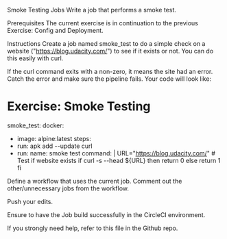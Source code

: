 Smoke Testing Jobs
Write a job that performs a smoke test.

Prerequisites
The current exercise is in continuation to the previous Exercise: Config and Deployment.

Instructions
Create a job named smoke_test to do a simple check on a website ("https://blog.udacity.com/") to see if it exists or not. You can do this easily with curl.

If the curl command exits with a non-zero, it means the site had an error. Catch the error and make sure the pipeline fails. Your code will look like:

# Exercise: Smoke Testing
smoke_test:
 docker:
   - image: alpine:latest
 steps:
   - run: apk add --update curl
   - run:
       name: smoke test
       command: |
         URL="https://blog.udacity.com/"
         # Test if website exists
         if curl -s --head ${URL} 
         then
           return 0
         else
           return 1
         fi

Define a workflow that uses the current job. Comment out the other/unnecessary jobs from the workflow.

Push your edits.

Ensure to have the Job build successfully in the CircleCI environment.

If you strongly need help, refer to this file in the Github repo.